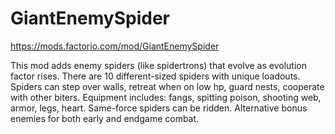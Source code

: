 # GiantEnemySpider

https://mods.factorio.com/mod/GiantEnemySpider

This mod adds enemy spiders (like spidertrons) that evolve as evolution factor rises.
There are 10 different-sized spiders with unique loadouts.
Spiders can step over walls, retreat when on low hp, guard nests, cooperate with other biters.
Equipment includes: fangs, spitting poison, shooting web, armor, legs, heart. Same-force spiders can be ridden.
Alternative bonus enemies for both early and endgame combat.
